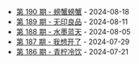 * [第 190 期 - 螃蟹螃蟹](https://weekly.tw93.fun/posts/190-螃蟹螃蟹) - 2024-08-18
* [第 189 期 - 无印良品](https://weekly.tw93.fun/posts/189-无印良品) - 2024-08-11
* [第 188 期 - 水墨蓝天](https://weekly.tw93.fun/posts/188-水墨蓝天) - 2024-08-05
* [第 187 期 - 我想开了](https://weekly.tw93.fun/posts/187-我想开了) - 2024-07-29
* [第 186 期 - 青柠冷饮](https://weekly.tw93.fun/posts/186-青柠冷饮) - 2024-07-21
